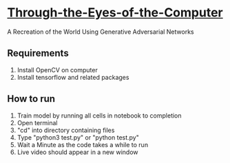 # [Through-the-Eyes-of-the-Computer](https://class.arts.ucsb.edu/art185/Sites/w21/romtin/final.html)
A Recreation of the World Using Generative Adversarial Networks
## Requirements
1. Install OpenCV on computer
2. Install tensorflow and related packages
## How to run  
1. Train model by running all cells in notebook to completion
2. Open terminal
3. "cd" into directory containing files
4. Type "python3 test.py" or "python test.py"
5. Wait a Minute as the code takes a while to run
6. Live video should appear in a new window
